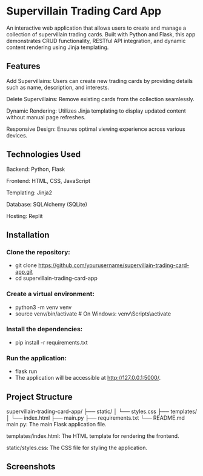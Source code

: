 # Supervillain Trading Card App
An interactive web application that allows users to create and manage a collection of supervillain trading cards. Built with Python and Flask, this app demonstrates CRUD functionality, RESTful API integration, and dynamic content rendering using Jinja templating.

## Features
Add Supervillains: Users can create new trading cards by providing details such as name, description, and interests.

Delete Supervillains: Remove existing cards from the collection seamlessly.

Dynamic Rendering: Utilizes Jinja templating to display updated content without manual page refreshes.

Responsive Design: Ensures optimal viewing experience across various devices.

## Technologies Used
Backend: Python, Flask

Frontend: HTML, CSS, JavaScript

Templating: Jinja2

Database: SQLAlchemy (SQLite)

Hosting: Replit

## Installation
### Clone the repository:

- git clone https://github.com/yourusername/supervillain-trading-card-app.git
- cd supervillain-trading-card-app
  
### Create a virtual environment:

- python3 -m venv venv
- source venv/bin/activate  # On Windows: venv\Scripts\activate

### Install the dependencies:

- pip install -r requirements.txt
  
### Run the application:

- flask run
- The application will be accessible at http://127.0.0.1:5000/.

## Project Structure
supervillain-trading-card-app/
├── static/
│   └── styles.css
├── templates/
│   └── index.html
├── main.py
├── requirements.txt
└── README.md
main.py: The main Flask application file.

templates/index.html: The HTML template for rendering the frontend.

static/styles.css: The CSS file for styling the application.

## Screenshots
